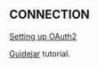 ## CONNECTION

[Setting up OAuth2](https://discordjs.guide/preparations/adding-your-bot-to-servers.html#bot-invite-links)

[Guidejar](https://guidejar.com/guides/31087152-2446-4f70-a391-79f49c45190a) tutorial.
